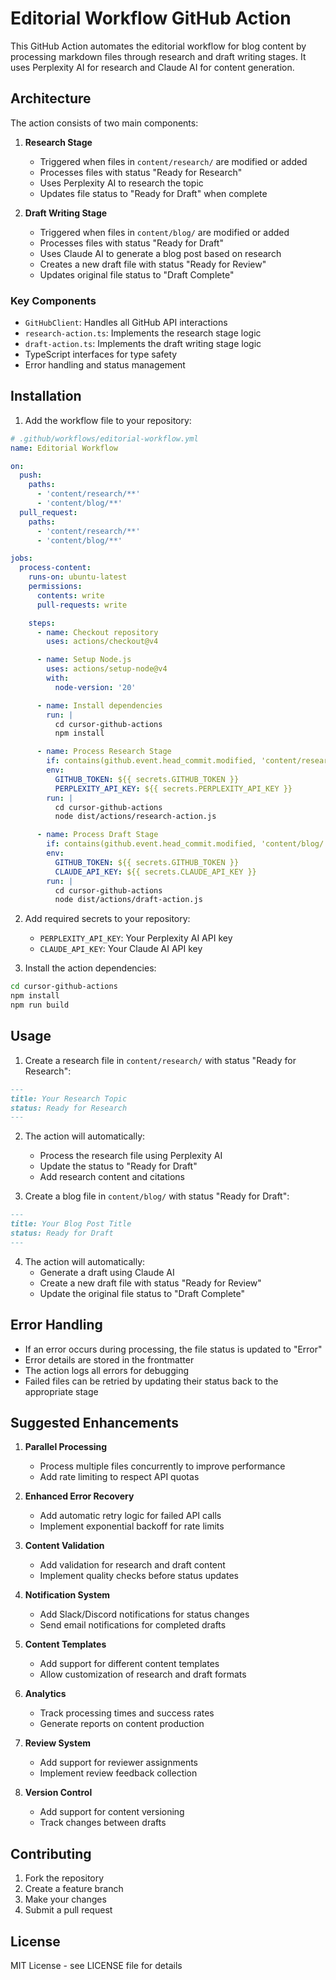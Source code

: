 # Editorial Workflow GitHub Action

This GitHub Action automates the editorial workflow for blog content by processing markdown files through research and draft writing stages. It uses Perplexity AI for research and Claude AI for content generation.

## Architecture

The action consists of two main components:

1. **Research Stage**
   - Triggered when files in `content/research/` are modified or added
   - Processes files with status "Ready for Research"
   - Uses Perplexity AI to research the topic
   - Updates file status to "Ready for Draft" when complete

2. **Draft Writing Stage**
   - Triggered when files in `content/blog/` are modified or added
   - Processes files with status "Ready for Draft"
   - Uses Claude AI to generate a blog post based on research
   - Creates a new draft file with status "Ready for Review"
   - Updates original file status to "Draft Complete"

### Key Components

- `GitHubClient`: Handles all GitHub API interactions
- `research-action.ts`: Implements the research stage logic
- `draft-action.ts`: Implements the draft writing stage logic
- TypeScript interfaces for type safety
- Error handling and status management

## Installation

1. Add the workflow file to your repository:

```yaml
# .github/workflows/editorial-workflow.yml
name: Editorial Workflow

on:
  push:
    paths:
      - 'content/research/**'
      - 'content/blog/**'
  pull_request:
    paths:
      - 'content/research/**'
      - 'content/blog/**'

jobs:
  process-content:
    runs-on: ubuntu-latest
    permissions:
      contents: write
      pull-requests: write

    steps:
      - name: Checkout repository
        uses: actions/checkout@v4

      - name: Setup Node.js
        uses: actions/setup-node@v4
        with:
          node-version: '20'

      - name: Install dependencies
        run: |
          cd cursor-github-actions
          npm install

      - name: Process Research Stage
        if: contains(github.event.head_commit.modified, 'content/research/') || contains(github.event.head_commit.added, 'content/research/')
        env:
          GITHUB_TOKEN: ${{ secrets.GITHUB_TOKEN }}
          PERPLEXITY_API_KEY: ${{ secrets.PERPLEXITY_API_KEY }}
        run: |
          cd cursor-github-actions
          node dist/actions/research-action.js

      - name: Process Draft Stage
        if: contains(github.event.head_commit.modified, 'content/blog/') || contains(github.event.head_commit.added, 'content/blog/')
        env:
          GITHUB_TOKEN: ${{ secrets.GITHUB_TOKEN }}
          CLAUDE_API_KEY: ${{ secrets.CLAUDE_API_KEY }}
        run: |
          cd cursor-github-actions
          node dist/actions/draft-action.js
```

2. Add required secrets to your repository:
   - `PERPLEXITY_API_KEY`: Your Perplexity AI API key
   - `CLAUDE_API_KEY`: Your Claude AI API key

3. Install the action dependencies:
```bash
cd cursor-github-actions
npm install
npm run build
```

## Usage

1. Create a research file in `content/research/` with status "Ready for Research":
```markdown
---
title: Your Research Topic
status: Ready for Research
---
```

2. The action will automatically:
   - Process the research file using Perplexity AI
   - Update the status to "Ready for Draft"
   - Add research content and citations

3. Create a blog file in `content/blog/` with status "Ready for Draft":
```markdown
---
title: Your Blog Post Title
status: Ready for Draft
---
```

4. The action will automatically:
   - Generate a draft using Claude AI
   - Create a new draft file with status "Ready for Review"
   - Update the original file status to "Draft Complete"

## Error Handling

- If an error occurs during processing, the file status is updated to "Error"
- Error details are stored in the frontmatter
- The action logs all errors for debugging
- Failed files can be retried by updating their status back to the appropriate stage

## Suggested Enhancements

1. **Parallel Processing**
   - Process multiple files concurrently to improve performance
   - Add rate limiting to respect API quotas

2. **Enhanced Error Recovery**
   - Add automatic retry logic for failed API calls
   - Implement exponential backoff for rate limits

3. **Content Validation**
   - Add validation for research and draft content
   - Implement quality checks before status updates

4. **Notification System**
   - Add Slack/Discord notifications for status changes
   - Send email notifications for completed drafts

5. **Content Templates**
   - Add support for different content templates
   - Allow customization of research and draft formats

6. **Analytics**
   - Track processing times and success rates
   - Generate reports on content production

7. **Review System**
   - Add support for reviewer assignments
   - Implement review feedback collection

8. **Version Control**
   - Add support for content versioning
   - Track changes between drafts

## Contributing

1. Fork the repository
2. Create a feature branch
3. Make your changes
4. Submit a pull request

## License

MIT License - see LICENSE file for details 